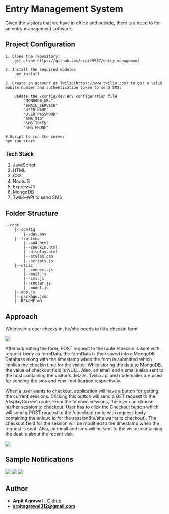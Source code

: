 # Entry Management System

Given the visitors that we have in office and outside, there is a need to for an entry management
software.

## Project Configuration
```
1. Clone the repository:
    git clone https://github.com/arpit9667/entry_management

2. Install the required modules
    npm install

3. Create an account at Twilio(https://www.twilio.com) to get a valid mobile number and authentication token to send SMS.

    Update the /config/dev.env configuration file
        "MONGODB_URL"
        "EMAIL_SERVICE"
        "USER_NAME"
        "USER_PASSWORD"
        "SMS_SID"
        "SMS_TOKEN"
        "SMS_PHONE"
```

```
# Script to run the server
npm run start
```

### Tech Stack

1. JavaScript
2. HTML
3. CSS
4. NodeJS
5. ExpressJS
6. MongoDB
7. Twilio-API to send SMS

## Folder Structure
    --root
        |--config
            |--dev.env
        |--frontend
            |--404.html
            |--checkin.html
            |--display.html
            |--styles.css
            |--scripts.js
        |--utils
            |--connect.js
            |--mail.js
            |--sms.js
            |--router.js
            |--model.js
        |--app.js
        |--package.json
        |--README.md

## Approach
Whenever a user checks in, he/she needs to fill a checkin form:

<img src="./UI.png"/>


After submitting the form, POST request to the route /checkin is sent with request-body as formData, the formData is then saved into a MongoDB Database along with the timestamp when the form is submitted which implies the checkin time for the visitor. While storing the data to MongoDB, the value of checkout field is NULL. Also, an email and a sms is also sent to the host containing the visitor's details. Twilio api and nodemailer are used for sending the sms and email notification respectively.

When a user wants to checkout, application will have a button for getting the current sessions. Clicking this button will send a GET request to the /displayCurrent route. From the fetched sessions, the user can choose his/her session to checkout. User has to click the Checkout button which will send a POST request to the /checkout route with request-body containing the unique id for the session(he/she wants to checkout). The checkout field for the session will be modified to the timestamp when the request is sent. Also, an email and sms will be sent to the visitor containing the deatils about the recent visit.

 <img src="./Checkout.png"/>

## Sample Notifications
<img src="./M1.png"/>

<img src="./M2.png"/>

<img src="./M3.jpg"/>

## Author

* **Arpit Agrawal**  - [Github](https://github.com/arpit9667)
* **arpitagrawal312@gmail.com** 
